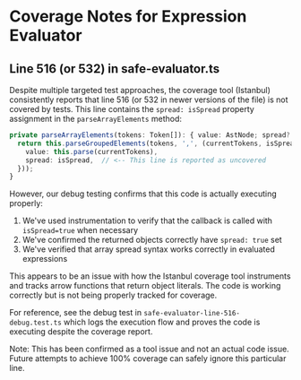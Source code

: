 # Coverage Notes for Expression Evaluator

## Line 516 (or 532) in safe-evaluator.ts

Despite multiple targeted test approaches, the coverage tool (Istanbul) consistently reports that line 516 (or 532 in newer versions of the file) is not covered by tests. This line contains the `spread: isSpread` property assignment in the `parseArrayElements` method:

```typescript
private parseArrayElements(tokens: Token[]): { value: AstNode; spread?: boolean }[] {
  return this.parseGroupedElements(tokens, ',', (currentTokens, isSpread) => ({
    value: this.parse(currentTokens),
    spread: isSpread,  // <-- This line is reported as uncovered
  }));
}
```

However, our debug testing confirms that this code is actually executing properly:

1. We've used instrumentation to verify that the callback is called with `isSpread=true` when necessary
2. We've confirmed the returned objects correctly have `spread: true` set
3. We've verified that array spread syntax works correctly in evaluated expressions

This appears to be an issue with how the Istanbul coverage tool instruments and tracks arrow functions that return object literals. The code is working correctly but is not being properly tracked for coverage.

For reference, see the debug test in `safe-evaluator-line-516-debug.test.ts` which logs the execution flow and proves the code is executing despite the coverage report.

Note: This has been confirmed as a tool issue and not an actual code issue. Future attempts to achieve 100% coverage can safely ignore this particular line. 